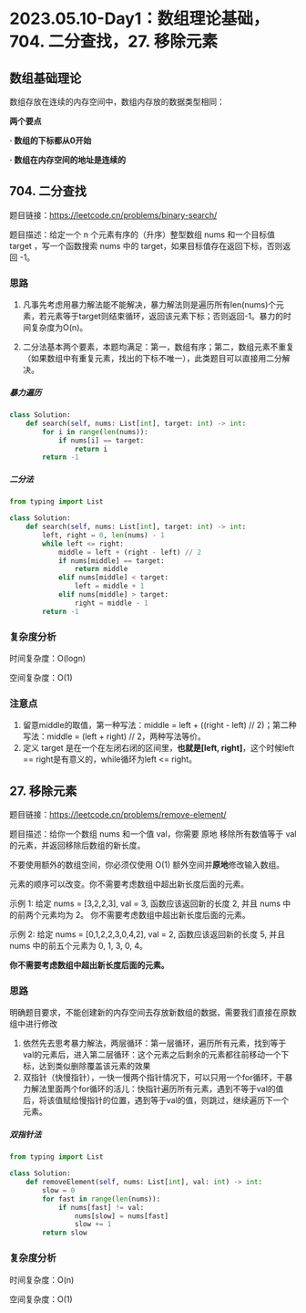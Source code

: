 #  2023.05.10-Day1：数组理论基础，**704. 二分查找**，**27. 移除元素**

##  数组基础理论

数组存放在连续的内存空间中，数组内存放的数据类型相同：

**两个要点**

**· 数组的下标都从0开始**

**· 数组在内存空间的地址是连续的**



##  704. 二分查找

题目链接：https://leetcode.cn/problems/binary-search/

题目描述：给定一个 n 个元素有序的（升序）整型数组 nums 和一个目标值 target  ，写一个函数搜索 nums 中的 target，如果目标值存在返回下标，否则返回 -1。

### 思路

1. 凡事先考虑用暴力解法能不能解决，暴力解法则是遍历所有len(nums)个元素，若元素等于target则结束循环，返回该元素下标；否则返回-1。暴力的时间复杂度为O(n)。

2. 二分法基本两个要素，本题均满足：第一，数组有序；第二，数组元素不重复（如果数组中有重复元素，找出的下标不唯一），此类题目可以直接用二分解决。

#####  暴力遍历

```python
class Solution:
    def search(self, nums: List[int], target: int) -> int:
        for i in range(len(nums)):
            if nums[i] == target:
                return i
        return -1
```

#####  二分法

``` python
from typing import List

class Solution:
    def search(self, nums: List[int], target: int) -> int:
        left, right = 0, len(nums) - 1
        while left <= right:
            middle = left + (right - left) // 2
            if nums[middle] == target:
                return middle
            elif nums[middle] < target:
                left = middle + 1
            elif nums[middle] > target:
                right = middle - 1
        return -1
```



###  复杂度分析

时间复杂度：O(logn)

空间复杂度：O(1)



###  注意点

1. 留意middle的取值，第一种写法：middle = left + ((right - left) // 2)；第二种写法：middle = (left + right) // 2，两种写法等价。
2. 定义 target 是在一个在左闭右闭的区间里，**也就是[left, right]**，这个时候left == right是有意义的，while循环为left <= right。





##  27. 移除元素

题目链接：https://leetcode.cn/problems/remove-element/

题目描述：给你一个数组 nums 和一个值 val，你需要 原地 移除所有数值等于 val 的元素，并返回移除后数组的新长度。

不要使用额外的数组空间，你必须仅使用 O(1) 额外空间并**原地**修改输入数组。

元素的顺序可以改变。你不需要考虑数组中超出新长度后面的元素。

示例 1: 给定 nums = [3,2,2,3], val = 3, 函数应该返回新的长度 2, 并且 nums 中的前两个元素均为 2。 你不需要考虑数组中超出新长度后面的元素。

示例 2: 给定 nums = [0,1,2,2,3,0,4,2], val = 2, 函数应该返回新的长度 5, 并且 nums 中的前五个元素为 0, 1, 3, 0, 4。

**你不需要考虑数组中超出新长度后面的元素。**

###  思路

明确题目要求，不能创建新的内存空间去存放新数组的数据，需要我们直接在原数组中进行修改

1. 依然先去思考暴力解法，两层循环：第一层循环，遍历所有元素，找到等于val的元素后，进入第二层循环：这个元素之后剩余的元素都往前移动一个下标，达到类似删除覆盖该元素的效果
2. 双指针（快慢指针），一快一慢两个指针情况下，可以只用一个for循环，干暴力解法里面两个for循环的活儿：快指针遍历所有元素，遇到不等于val的值后，将该值赋给慢指针的位置，遇到等于val的值，则跳过，继续遍历下一个元素。

#####  双指针法

```python
from typing import List

class Solution:
    def removeElement(self, nums: List[int], val: int) -> int:
        slow = 0
        for fast in range(len(nums)):
            if nums[fast] != val:
                nums[slow] = nums[fast]
                slow += 1
        return slow
```



###  复杂度分析

时间复杂度：O(n)

空间复杂度：O(1)





